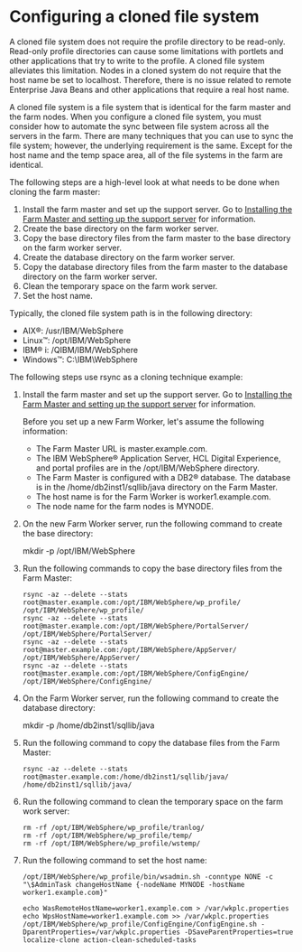 # Configuring a cloned file system

A cloned file system does not require the profile directory to be read-only. Read-only profile directories can cause some limitations with portlets and other applications that try to write to the profile. A cloned file system alleviates this limitation. Nodes in a cloned system do not require that the host name be set to localhost. Therefore, there is no issue related to remote Enterprise Java Beans and other applications that require a real host name.

A cloned file system is a file system that is identical for the farm master and the farm nodes. When you configure a cloned file system, you must consider how to automate the sync between file system across all the servers in the farm. There are many techniques that you can use to sync the file system; however, the underlying requirement is the same. Except for the host name and the temp space area, all of the file systems in the farm are identical.

The following steps are a high-level look at what needs to be done when cloning the farm master:

1.  Install the farm master and set up the support server. Go to [Installing the Farm Master and setting up the support server](set_portal_farm_master.md#) for information.
2.  Create the base directory on the farm worker server.
3.  Copy the base directory files from the farm master to the base directory on the farm worker server.
4.  Create the database directory on the farm worker server.
5.  Copy the database directory files from the farm master to the database directory on the farm worker server.
6.  Clean the temporary space on the farm work server.
7.  Set the host name.

Typically, the cloned file system path is in the following directory:

-   AIX®: /usr/IBM/WebSphere
-   Linux™: /opt/IBM/WebSphere
-   IBM® i: /QIBM/IBM/WebSphere
-   Windows™: C:\\IBM\\WebSphere

The following steps use rsync as a cloning technique example:

1.  Install the farm master and set up the support server. Go to [Installing the Farm Master and setting up the support server](set_portal_farm_master.md#) for information.

    Before you set up a new Farm Worker, let's assume the following information:

    -   The Farm Master URL is master.example.com.
    -   The IBM WebSphere® Application Server, HCL Digital Experience, and portal profiles are in the /opt/IBM/WebSphere directory.
    -   The Farm Master is configured with a DB2® database. The database is in the /home/db2inst1/sqllib/java directory on the Farm Master.
    -   The host name is for the Farm Worker is worker1.example.com.
    -   The node name for the farm nodes is MYNODE.
2.  On the new Farm Worker server, run the following command to create the base directory:

    mkdir -p /opt/IBM/WebSphere

3.  Run the following commands to copy the base directory files from the Farm Master:

    ```
    rsync -az --delete --stats root@master.example.com:/opt/IBM/WebSphere/wp_profile/ /opt/IBM/WebSphere/wp_profile/
    rsync -az --delete --stats root@master.example.com:/opt/IBM/WebSphere/PortalServer/ /opt/IBM/WebSphere/PortalServer/
    rsync -az --delete --stats root@master.example.com:/opt/IBM/WebSphere/AppServer/ /opt/IBM/WebSphere/AppServer/
    rsync -az --delete --stats root@master.example.com:/opt/IBM/WebSphere/ConfigEngine/ /opt/IBM/WebSphere/ConfigEngine/
    ```

4.  On the Farm Worker server, run the following command to create the database directory:

    mkdir -p /home/db2inst1/sqllib/java

5.  Run the following command to copy the database files from the Farm Master:

    ```
    rsync -az --delete --stats root@master.example.com:/home/db2inst1/sqllib/java/ /home/db2inst1/sqllib/java/
    ```

6.  Run the following command to clean the temporary space on the farm work server:

    ```
    rm -rf /opt/IBM/WebSphere/wp_profile/tranlog/
    rm -rf /opt/IBM/WebSphere/wp_profile/temp/
    rm -rf /opt/IBM/WebSphere/wp_profile/wstemp/
    ```

7.  Run the following command to set the host name:

    ```
    /opt/IBM/WebSphere/wp_profile/bin/wsadmin.sh -conntype NONE -c "\$AdminTask changeHostName {-nodeName MYNODE -hostName worker1.example.com}"
    
    echo WasRemoteHostName=worker1.example.com > /var/wkplc.properties
    echo WpsHostName=worker1.example.com >> /var/wkplc.properties
    /opt/IBM/WebSphere/wp_profile/ConfigEngine/ConfigEngine.sh -DparentProperties=/var/wkplc.properties -DSaveParentProperties=true localize-clone action-clean-scheduled-tasks
    ```



